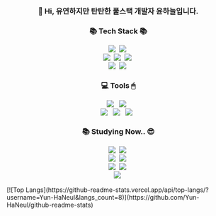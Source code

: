 <h3 align="center">👋 Hi, 유연하지만 탄탄한 풀스택 개발자 윤하늘입니다.</h3> 

<!--
**Yun-HaNeul/Yun-HaNeul** is a ✨ _special_ ✨ repository because its `README.md` (this file) appears on your GitHub profile.

Here are some ideas to get you started:

- 🔭 I’m currently working on ...
- 🌱 I’m currently learning ...
- 👯 I’m looking to collaborate on ...
- 🤔 I’m looking for help with ...
- 💬 Ask me about ...
- 📫 How to reach me: ...
- 😄 Pronouns: ...
- ⚡ Fun fact: ...
-->

<h3 align="center">📚 Tech Stack 📚</h3>
<p align="center">
  <img src="https://img.shields.io/badge/Java-007396?style=flat-square&logo=Java&logoColor=white"/></a>&nbsp
  <img src="https://img.shields.io/badge/Javascript-ffb13b?style=flat-square&logo=javascript&logoColor=white"/></a>&nbsp 
  <br>
  <img src="https://img.shields.io/badge/Spring-6DB33F?style=flat-square&logo=Spring&logoColor=white"/></a>&nbsp
  <img src="https://img.shields.io/badge/SpringBoot-6DB33F?style=flat-square&logo=SpringBoot&logoColor=white"/></a>&nbsp 
  <img src="https://img.shields.io/badge/oracle-F80000?style=flat-square&logo=Oracle&logoColor=white"/></a>&nbsp
  <br>
  <img src="https://img.shields.io/badge/Vue.js-4FC08D?style=flat-square&logo=Vue.js&logoColor=white"/></a>&nbsp 
  <!--<img src="https://img.shields.io/badge/AWS-232F3E?style=flat-square&logo=AmazonAWS&logoColor=white"/></a>&nbsp -->
  <!--<img src="https://img.shields.io/badge/Docker-2496ED?style=flat-square&logo=Docker&logoColor=white"/></a>&nbsp -->
  <img src="https://img.shields.io/badge/Jenkins-D24939?style=flat-square&logo=Jenkins&logoColor=white"/></a>&nbsp 
</p>

<h3 align="center">💻 Tools 🖱</h3>
<p align="center">
  <img src="https://img.shields.io/badge/IntelliJ IDEA-0071C5?style=flat-square&logo=intellijidea&logoColor=white"/> &nbsp 
  <img src="https://img.shields.io/badge/Eclipse IDE-2C2255?style=flat-square&logo=eclipseide&logoColor=white"/> &nbsp 
    <br>
  <img src="https://img.shields.io/badge/Visual Studio Code-007ACC?style=flat-square&logo=visualstudiocode&logoColor=white"/> &nbsp 
  <img src="https://img.shields.io/badge/Postman-FF6C37?style=flat-square&logo=postman&logoColor=white"/> &nbsp
  <img src="https://img.shields.io/badge/Git-F05032?style=flat-square&logo=git&logoColor=white"/> &nbsp 
</p>

<h3 align="center">📚 Studying Now.. 😎</h3>
<p align="center">
  <img src="https://img.shields.io/badge/Spring-6DB33F?style=flat-square&logo=Spring&logoColor=white"/></a>&nbsp
  <img src="https://img.shields.io/badge/SpringBoot-6DB33F?style=flat-square&logo=SpringBoot&logoColor=white"/></a>&nbsp 
  <br />
  <img src="https://img.shields.io/badge/Vue.js-4FC08D?style=flat-square&logo=Vue.js&logoColor=white"/></a>&nbsp 
  <img src="https://img.shields.io/badge/React-61DAFB?style=flat-square&logo=React&logoColor=white"/></a>&nbsp 
  <br />
   <img src="https://img.shields.io/badge/Node.js-339933?style=flat-square&logo=Node.js&logoColor=white"/></a>&nbsp 
    <img src="https://img.shields.io/badge/AWS-232F3E?style=flat-square&logo=AmazonAWS&logoColor=white"/></a>&nbsp 
  <br />
  <img src="https://img.shields.io/badge/Docker-2496ED?style=flat-square&logo=Docker&logoColor=white"/></a>&nbsp
</p>
[![Top Langs](https://github-readme-stats.vercel.app/api/top-langs/?username=Yun-HaNeul&langs_count=8)](https://github.com/Yun-HaNeul/github-readme-stats)

